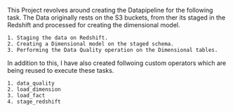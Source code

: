 This Project revolves around creating the Datapipeline for the following task. The Data originally rests on the S3 buckets, from ther its staged in the Redshift and processed for creating the dimensional model. 

    1. Staging the data on Redshift.
    2. Creating a Dimensional model on the staged schema.
    3. Performing the Data Quality operation on the Dimensional tables.

In addition to this, I have also created follwoing custom operators which are being reused to execute these tasks.

    1. data_quality
    2. load_dimension
    3. load_fact
    4. stage_redshift
    
    
